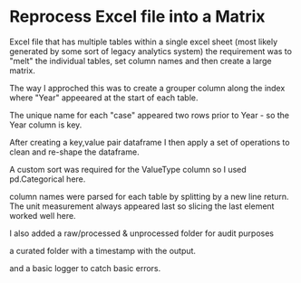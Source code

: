 # Reprocess Excel file into a Matrix


Excel file that has multiple tables within a single excel sheet (most likely generated by some sort of legacy analytics system) 
the requirement was to "melt" the individual tables, set column names and then create a large matrix.


The way I approched this was to create a grouper column along the index where "Year" appeeared at the start of each table.

The unique name for each "case" appeared two rows prior to Year - so the Year column is key. 

After creating a key,value pair dataframe I then apply a set of operations to clean and re-shape the dataframe.

A custom sort was required for the ValueType column so I used pd.Categorical here. 

column names were parsed for each table by splitting by a new line return. The unit measurement always appeared last so slicing
the last element worked well here.

I also added a raw/processed & unprocessed folder for audit purposes

a curated folder with a timestamp with the output.

and a basic logger to catch basic errors.

